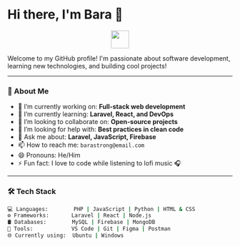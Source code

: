 # Hi there, I'm Bara 👋

<p align="center">
  <img src="https://media.giphy.com/media/hvRJCLFzcasrR4ia7z/giphy.gif" width="40px" />
</p>

Welcome to my GitHub profile! I'm passionate about software development, learning new technologies, and building cool projects!

---

### 🚀 About Me
- 🔭 I’m currently working on: **Full-stack web development**  
- 🌱 I’m currently learning: **Laravel, React, and DevOps**  
- 👯 I’m looking to collaborate on: **Open-source projects**  
- 🤔 I’m looking for help with: **Best practices in clean code**  
- 💬 Ask me about: **Laravel, JavaScript, Firebase**  
- 📫 How to reach me: `barastrong@email.com`  
- 😄 Pronouns: He/Him  
- ⚡ Fun fact: I love to code while listening to lofi music 🎧

---

### 🛠️ Tech Stack

```bash
💻 Languages:        PHP | JavaScript | Python | HTML & CSS
⚙️ Frameworks:       Laravel | React | Node.js
🛢️ Databases:        MySQL | Firebase | MongoDB
🔧 Tools:            VS Code | Git | Figma | Postman
🌐 Currently using:  Ubuntu | Windows
